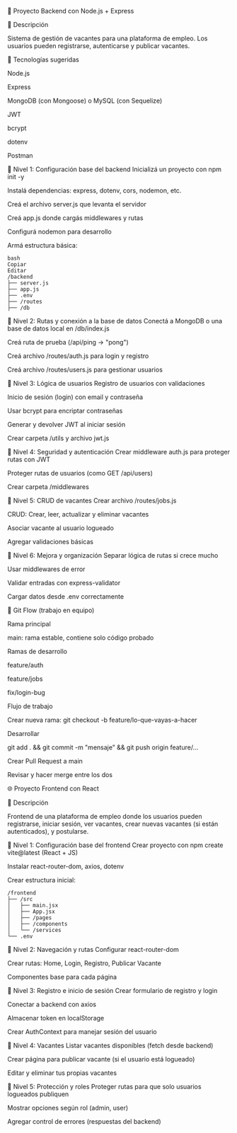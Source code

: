💼 Proyecto Backend con Node.js + Express

📌 Descripción

Sistema de gestión de vacantes para una plataforma de empleo. Los usuarios pueden registrarse, autenticarse y publicar vacantes.




🧠 Tecnologías sugeridas

Node.js

Express

MongoDB (con Mongoose) o MySQL (con Sequelize)

JWT

bcrypt

dotenv

Postman




🧩 Nivel 1: Configuración base del backend
 Inicializá un proyecto con npm init -y

 Instalá dependencias: express, dotenv, cors, nodemon, etc.

 Creá el archivo server.js que levanta el servidor

 Creá app.js donde cargás middlewares y rutas

 Configurá nodemon para desarrollo

 Armá estructura básica:

    bash
    Copiar
    Editar
    /backend
    ├── server.js
    ├── app.js
    ├── .env
    ├── /routes
    ├── /db
    
    
🧩 Nivel 2: Rutas y conexión a la base de datos
 Conectá a MongoDB o una base de datos local en /db/index.js

 Creá ruta de prueba (/api/ping → "pong")

 Creá archivo /routes/auth.js para login y registro

 Creá archivo /routes/users.js para gestionar usuarios
 
 

🧩 Nivel 3: Lógica de usuarios
 Registro de usuarios con validaciones

 Inicio de sesión (login) con email y contraseña

 Usar bcrypt para encriptar contraseñas

 Generar y devolver JWT al iniciar sesión

 Crear carpeta /utils y archivo jwt.js
 
 

🧩 Nivel 4: Seguridad y autenticación
 Crear middleware auth.js para proteger rutas con JWT

 Proteger rutas de usuarios (como GET /api/users)

 Crear carpeta /middlewares
 
 

🧩 Nivel 5: CRUD de vacantes
 Crear archivo /routes/jobs.js

 CRUD: Crear, leer, actualizar y eliminar vacantes

 Asociar vacante al usuario logueado

 Agregar validaciones básicas
 
 

🧩 Nivel 6: Mejora y organización
 Separar lógica de rutas si crece mucho

 Usar middlewares de error

 Validar entradas con express-validator

 Cargar datos desde .env correctamente



🔁 Git Flow (trabajo en equipo)

Rama principal

main: rama estable, contiene solo código probado

Ramas de desarrollo

feature/auth

feature/jobs

fix/login-bug

Flujo de trabajo

Crear nueva rama: git checkout -b feature/lo-que-vayas-a-hacer

Desarrollar

git add . && git commit -m "mensaje" && git push origin feature/...

Crear Pull Request a main

Revisar y hacer merge entre los dos




🌐 Proyecto Frontend con React

📌 Descripción

Frontend de una plataforma de empleo donde los usuarios pueden registrarse, iniciar sesión, ver vacantes, crear nuevas vacantes (si están autenticados), y postularse.



🧩 Nivel 1: Configuración base del frontend
 Crear proyecto con npm create vite@latest (React + JS)

 Instalar react-router-dom, axios, dotenv

 Crear estructura inicial:

    
    /frontend
    ├── /src
    │   ├── main.jsx
    │   ├── App.jsx
    │   ├── /pages
    │   ├── /components
    │   └── /services
    └── .env
    
    
🧩 Nivel 2: Navegación y rutas
 Configurar react-router-dom

 Crear rutas: Home, Login, Registro, Publicar Vacante

 Componentes base para cada página
 
 

🧩 Nivel 3: Registro e inicio de sesión
 Crear formulario de registro y login

 Conectar a backend con axios

 Almacenar token en localStorage

 Crear AuthContext para manejar sesión del usuario
 
 

🧩 Nivel 4: Vacantes
 Listar vacantes disponibles (fetch desde backend)

 Crear página para publicar vacante (si el usuario está logueado)

 Editar y eliminar tus propias vacantes
 
 

🧩 Nivel 5: Protección y roles
 Proteger rutas para que solo usuarios logueados publiquen

 Mostrar opciones según rol (admin, user)

 Agregar control de errores (respuestas del backend)